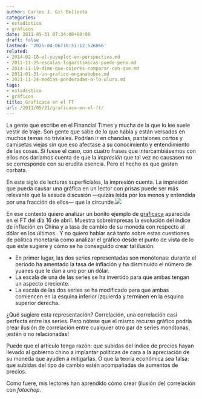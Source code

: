 ```yaml
---
author: Carlos J. Gil Bellosta
categories:
- estadística
- gráficos
date: 2011-05-31 07:34:08+00:00
draft: false
lastmod: '2025-04-06T18:51:12.526066'
related:
- 2014-02-18-el-yuyuplot-en-perspectiva.md
- 2011-11-25-escalas-logaritimicas-puede-pero.md
- 2014-11-19-dime-que-quieres-comparar-con-que.md
- 2011-01-31-un-grafico-enganabobos.md
- 2021-11-24-medias-ponderadas-a-lo-uluru.md
tags:
- estadística
- gráficos
title: Graficaca en el FT
url: /2011/05/31/graficaca-en-el-ft/
---
```


La gente que escribe en el Financial Times y mucha de la que lo lee suele vestir de traje. Son gente que sabe de lo que habla y están versados en muchos temas no triviales. Podrían ir en chanclas, pantalones cortos y camisetas viejas sin que eso afectase a su conocimiento y entendimiento de las cosas. Si fuese el caso, con cuatro frases que intercambiásemos con ellos nos daríamos cuenta de que la _impresión_ que tal vez no causasen no se corresponde con su erudita esencia. Pero el hecho es que gastan corbata.

En este siglo de lecturas superficiales, la impresión cuenta. La impresión que pueda causar una gráfica en un lector con prisas puede ser más relevante que la sesuda discusión —quizás leída por los menos y entendida por una fracción de ellos— que la circunde.[![](/wp-uploads/2011/05/ft_renminbi_inflation.png#center)
](/wp-uploads/2011/05/ft_renminbi_inflation.png#center)

En ese contexto quiero analizar un bonito ejemplo de [graficaca](http://www.datanalytics.com/2011/01/05/1139/) aparecida en el FT del día 16 de abril. Muestra sobreimpresas la evolución del índice de inflación en China y a tasa de cambio de su moneda con respecto al dólar en los últimos . Y no quiero hablar acá tanto sobre estas cuestiones de política monetaria como analizar el gráfico desde el punto de vista de lo que éste sugiere y cómo se ha conseguido crear tal ilusión.


* En primer lugar, las dos series representadas son monótonas: durante el periodo ha amentado la tasa de inflación y ha disminuido el número de yuanes que le dan a uno por un dólar.
* La escala de una de las series se ha invertido para que ambas tengan un aspecto creciente.
* La escala de las dos series se ha modificado para que ambas comiencen en la esquina inferior izquierda y terminen en la esquina superior derecha.

¿Qué sugiere esta representación? Correlación, una correlación casi perfecta entre las series. Pero nótese que el mismo recurso gráfico podría crear ilusión de correlación entre cualquier otro par de series monótonas, ¡estén o no relacionadas!

Puede que el artículo tenga razón: que subidas del índice de precios hayan llevado al gobierno chino a implantar políticas de cara a la apreciación de su moneda que ayuden a mitigarlas. O que la teoría económica sea falsa: que subidas del tipo de cambio estén acompañadas de aumentos de precios.

Como fuere, mis lectores han aprendido cómo crear (ilusión de) correlación con _fotochop_.